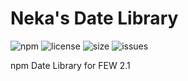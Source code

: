 # Neka's Date Library 
![npm](https://img.shields.io/npm/v/neka-date-lib)
![license](https://img.shields.io/npm/l/neka-date-lib)
![size](https://img.shields.io/github/repo-size/nekacurry/neka-date-lib)
![issues](https://img.shields.io/github/issues-raw/nekacurry/neka-date-lib)


npm Date Library for FEW 2.1
